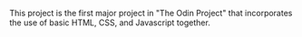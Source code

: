 This project is the first major project in "The Odin Project" that incorporates the use of basic HTML, CSS, and Javascript together.

